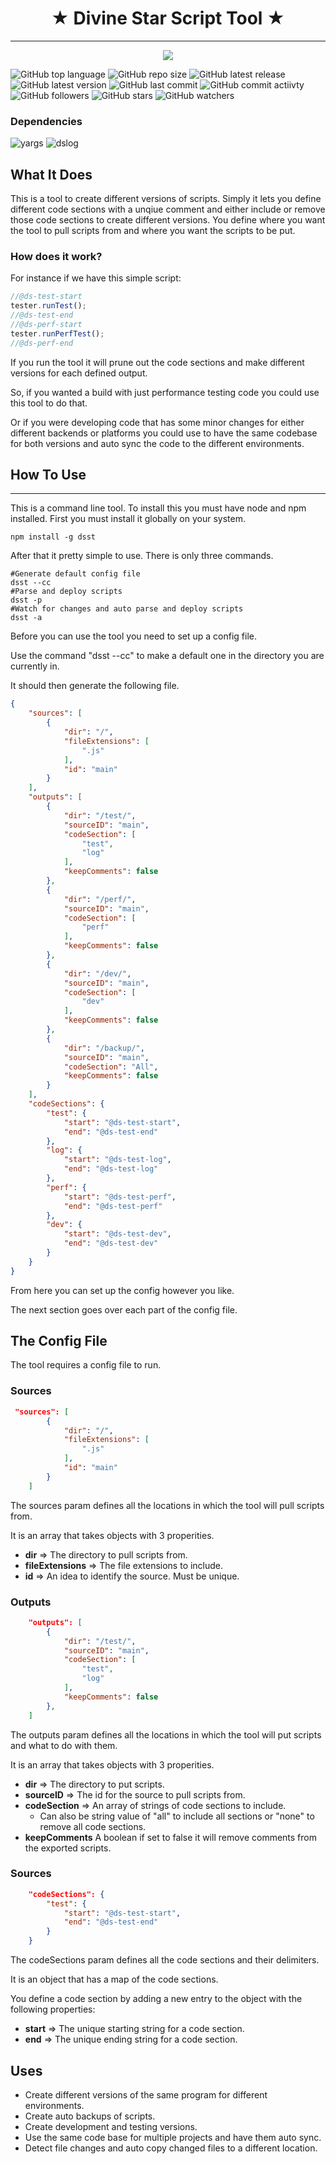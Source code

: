 <h1 align="center">
 &#9733; Divine Star Script Tool &#9733;
</h1>

---

<p align="center">
<img src="https://divinestarapparel.com/wp-content/uploads/2021/02/logo-small.png"/>
</p>


![GitHub top language](https://img.shields.io/github/languages/top/lucasdamianjohnson/DivineStarScriptTool?color=purple&style=plastic)
![GitHub repo size](https://img.shields.io/github/repo-size/lucasdamianjohnson/DivineStarScriptTool?color=purple&style=plastic)
![GitHub latest release](https://img.shields.io/github/v/release/lucasdamianjohnson/DivineStarScriptTool?color=purple&style=plastic)
![GitHub latest version](https://img.shields.io/npm/v/dsst?color=purple&style=plastic)
![GitHub last commit](https://img.shields.io/github/last-commit/lucasdamianjohnson/DivineStarScriptTool?color=purple&style=plastic)
![GitHub commit actiivty](https://img.shields.io/github/commit-activity/y/lucasdamianjohnson/DivineStarScriptTool?color=purple&style=plastic)
![GitHub followers](https://img.shields.io/github/followers/lucasdamianjohnson?color=purple&style=plastic)
![GitHub stars](https://img.shields.io/github/stars/lucasdamianjohnson/DivineStarScriptTool?color=purple&style=plastic)
![GitHub watchers](https://img.shields.io/github/watchers/lucasdamianjohnson/DivineStarScriptTool?color=purple&style=plastic)

### Dependencies
![yargs](https://img.shields.io/github/package-json/dependency-version/lucasdamianjohnson/DivineStarScriptTool/yargs?style=plastic)
![dslog](https://img.shields.io/npm/dependency-version/dsst/dslog?style=plastic)
## What It Does
This is a tool to create different versions of scripts. Simply it lets you define different code sections with a unqiue comment and either include or remove those
code sections to create different versions. You define where you want the tool to pull scripts from and where you want the scripts to be put.

### How does it work?

For instance if we have this simple script:
```typescript
//@ds-test-start
tester.runTest();
//@ds-test-end
//@ds-perf-start
tester.runPerfTest();
//@ds-perf-end
```
If you run the tool it will prune out the code sections and make different versions for each defined output. 

So, if you wanted a build with just performance testing code you could use this tool to do that.

Or if you were developing code that has some minor changes for either different backends or platforms you could use to have the same codebase for both versions and auto sync
the code to the different environments. 


## How To Use
---
This is a command line tool. To install this you must have node and npm installed. 
First you must install it globally on your system.
```console
npm install -g dsst
```
After that it pretty simple to use. There is only three commands. 
```console
#Generate default config file
dsst --cc
#Parse and deploy scripts
dsst -p
#Watch for changes and auto parse and deploy scripts
dsst -a
```
Before you can use the tool you need to set up a config file. 

Use the command "dsst --cc" to make a default one in the directory you are currently in. 

It should then generate the following file. 
```json
{
    "sources": [
        {
            "dir": "/",
            "fileExtensions": [
                ".js"
            ],
            "id": "main"
        }
    ],
    "outputs": [
        {
            "dir": "/test/",
            "sourceID": "main",
            "codeSection": [
                "test",
                "log"
            ],
            "keepComments": false
        },
        {
            "dir": "/perf/",
            "sourceID": "main",
            "codeSection": [
                "perf"
            ],
            "keepComments": false
        },
        {
            "dir": "/dev/",
            "sourceID": "main",
            "codeSection": [
                "dev"
            ],
            "keepComments": false
        },
        {
            "dir": "/backup/",
            "sourceID": "main",
            "codeSection": "All",
            "keepComments": false
        }
    ],
    "codeSections": {
        "test": {
            "start": "@ds-test-start",
            "end": "@ds-test-end"
        },
        "log": {
            "start": "@ds-test-log",
            "end": "@ds-test-log"
        },
        "perf": {
            "start": "@ds-test-perf",
            "end": "@ds-test-perf"
        },
        "dev": {
            "start": "@ds-test-dev",
            "end": "@ds-test-dev"
        }
    }
}
```
From here you can set up the config however you like. 

The next section goes over each part of the config file. 

## The Config File

The tool requires a config file to run. 

### Sources

```json
 "sources": [
        {
            "dir": "/",
            "fileExtensions": [
                ".js"
            ],
            "id": "main"
        }
    ]
```
The sources param defines all the locations in which the tool will pull scripts from. 

It is an array that takes objects with 3 properities. 

* __dir__ => The directory to pull scripts from.
* __fileExtensions__ => The file extensions to include.
* __id__ => An idea to identify the source. Must be unique.

### Outputs

```json
    "outputs": [
        {
            "dir": "/test/",
            "sourceID": "main",
            "codeSection": [
                "test",
                "log"
            ],
            "keepComments": false
        },
    ]
```
The outputs param defines all the locations in which the tool will put scripts and what to do with them. 

It is an array that takes objects with 3 properities. 

* __dir__ => The directory to put scripts.
* __sourceID__ => The id for the source to pull scripts from.
* __codeSection__ => An array of strings of code sections to include.
  * Can also be string value of "all" to include all sections or "none" to remove all code sections. 
* __keepComments__ A boolean if set to false it will remove comments from the exported scripts. 

### Sources

```json
    "codeSections": {
        "test": {
            "start": "@ds-test-start",
            "end": "@ds-test-end"
        }
    }
```
The codeSections param defines all the code sections and their delimiters. 

It is an object that has a map of the code sections. 

You define a code section by adding a new entry to the object with the following properties:

* __start__ => The unique starting string for a code section.
* __end__ => The unique ending string for a code section.

## Uses

* Create different versions of the same program for different environments.
* Create auto backups of scripts.
* Create development and testing versions. 
* Use the same code base for multiple projects and have them auto sync.
* Detect file changes and auto copy changed files to a different location.


